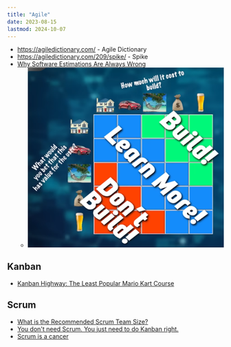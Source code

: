 ```yaml
---
title: "Agile"
date: 2023-08-15
lastmod: 2024-10-07
---
```

- https://agiledictionary.com/ - Agile Dictionary
- https://agiledictionary.com/209/spike/ - Spike
- [Why Software Estimations Are Always Wrong](https://www.youtube.com/watch?v=OS6gzabM0pI)
	- ![Pasted image 20231012181719.png](/anotacoes/Assets/20231012181719.png)

## Kanban
- [Kanban Highway: The Least Popular Mario Kart Course](https://blog.danslimmon.com/2015/06/05/kanban-highway-the-least-popular-mario-kart-course/)

## Scrum
- [What is the Recommended Scrum Team Size?](https://agilepainrelief.com/blog/scrum-team-size.html)
- [You don't need Scrum. You just need to do Kanban right.](https://lucasfcosta.com/2022/10/02/scrum-versus-kanban.html)
- [Scrum is a cancer](https://twitter.com/svpino/status/1695806027256475777?s=46)
